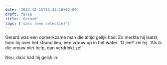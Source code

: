 ```yaml
---
date: '2013-12-15T15:33:10+02:00'
draft: false
title: 'Gerard'
tags: ['sars (een selectie)']
---
```


Gerard was een opmerkzame man die altijd gelijk had. Zo merkte hij laatst, toen hij over het strand liep, een vrouw op in het water. 'O jee!' zei hij. 'Als ik die vrouw niet help, dan verdrinkt ze!' 

Nou, daar had hij gelijk in.

